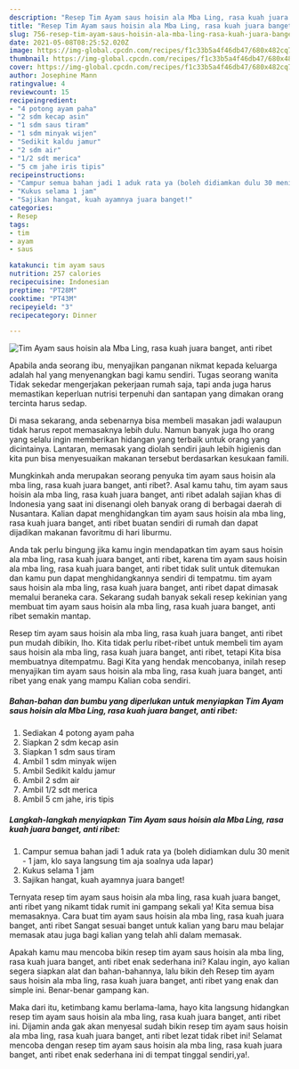 ```yaml
---
description: "Resep Tim Ayam saus hoisin ala Mba Ling, rasa kuah juara banget, anti ribet yang nikmat Untuk Jualan"
title: "Resep Tim Ayam saus hoisin ala Mba Ling, rasa kuah juara banget, anti ribet yang nikmat Untuk Jualan"
slug: 756-resep-tim-ayam-saus-hoisin-ala-mba-ling-rasa-kuah-juara-banget-anti-ribet-yang-nikmat-untuk-jualan
date: 2021-05-08T08:25:52.020Z
image: https://img-global.cpcdn.com/recipes/f1c33b5a4f46db47/680x482cq70/tim-ayam-saus-hoisin-ala-mba-ling-rasa-kuah-juara-banget-anti-ribet-foto-resep-utama.jpg
thumbnail: https://img-global.cpcdn.com/recipes/f1c33b5a4f46db47/680x482cq70/tim-ayam-saus-hoisin-ala-mba-ling-rasa-kuah-juara-banget-anti-ribet-foto-resep-utama.jpg
cover: https://img-global.cpcdn.com/recipes/f1c33b5a4f46db47/680x482cq70/tim-ayam-saus-hoisin-ala-mba-ling-rasa-kuah-juara-banget-anti-ribet-foto-resep-utama.jpg
author: Josephine Mann
ratingvalue: 4
reviewcount: 15
recipeingredient:
- "4 potong ayam paha"
- "2 sdm kecap asin"
- "1 sdm saus tiram"
- "1 sdm minyak wijen"
- "Sedikit kaldu jamur"
- "2 sdm air"
- "1/2 sdt merica"
- "5 cm jahe iris tipis"
recipeinstructions:
- "Campur semua bahan jadi 1 aduk rata ya (boleh didiamkan dulu 30 menit - 1 jam, klo saya langsung tim aja soalnya uda lapar)"
- "Kukus selama 1 jam"
- "Sajikan hangat, kuah ayamnya juara banget!"
categories:
- Resep
tags:
- tim
- ayam
- saus

katakunci: tim ayam saus 
nutrition: 257 calories
recipecuisine: Indonesian
preptime: "PT28M"
cooktime: "PT43M"
recipeyield: "3"
recipecategory: Dinner

---
```



![Tim Ayam saus hoisin ala Mba Ling, rasa kuah juara banget, anti ribet](https://img-global.cpcdn.com/recipes/f1c33b5a4f46db47/680x482cq70/tim-ayam-saus-hoisin-ala-mba-ling-rasa-kuah-juara-banget-anti-ribet-foto-resep-utama.jpg)

Apabila anda seorang ibu, menyajikan panganan nikmat kepada keluarga adalah hal yang menyenangkan bagi kamu sendiri. Tugas seorang  wanita Tidak sekedar mengerjakan pekerjaan rumah saja, tapi anda juga harus memastikan keperluan nutrisi terpenuhi dan santapan yang dimakan orang tercinta harus sedap.

Di masa  sekarang, anda sebenarnya bisa membeli masakan jadi walaupun tidak harus repot memasaknya lebih dulu. Namun banyak juga lho orang yang selalu ingin memberikan hidangan yang terbaik untuk orang yang dicintainya. Lantaran, memasak yang diolah sendiri jauh lebih higienis dan kita pun bisa menyesuaikan makanan tersebut berdasarkan kesukaan famili. 



Mungkinkah anda merupakan seorang penyuka tim ayam saus hoisin ala mba ling, rasa kuah juara banget, anti ribet?. Asal kamu tahu, tim ayam saus hoisin ala mba ling, rasa kuah juara banget, anti ribet adalah sajian khas di Indonesia yang saat ini disenangi oleh banyak orang di berbagai daerah di Nusantara. Kalian dapat menghidangkan tim ayam saus hoisin ala mba ling, rasa kuah juara banget, anti ribet buatan sendiri di rumah dan dapat dijadikan makanan favoritmu di hari liburmu.

Anda tak perlu bingung jika kamu ingin mendapatkan tim ayam saus hoisin ala mba ling, rasa kuah juara banget, anti ribet, karena tim ayam saus hoisin ala mba ling, rasa kuah juara banget, anti ribet tidak sulit untuk ditemukan dan kamu pun dapat menghidangkannya sendiri di tempatmu. tim ayam saus hoisin ala mba ling, rasa kuah juara banget, anti ribet dapat dimasak memalui beraneka cara. Sekarang sudah banyak sekali resep kekinian yang membuat tim ayam saus hoisin ala mba ling, rasa kuah juara banget, anti ribet semakin mantap.

Resep tim ayam saus hoisin ala mba ling, rasa kuah juara banget, anti ribet pun mudah dibikin, lho. Kita tidak perlu ribet-ribet untuk membeli tim ayam saus hoisin ala mba ling, rasa kuah juara banget, anti ribet, tetapi Kita bisa membuatnya ditempatmu. Bagi Kita yang hendak mencobanya, inilah resep menyajikan tim ayam saus hoisin ala mba ling, rasa kuah juara banget, anti ribet yang enak yang mampu Kalian coba sendiri.

<!--inarticleads1-->

##### Bahan-bahan dan bumbu yang diperlukan untuk menyiapkan Tim Ayam saus hoisin ala Mba Ling, rasa kuah juara banget, anti ribet:

1. Sediakan 4 potong ayam paha
1. Siapkan 2 sdm kecap asin
1. Siapkan 1 sdm saus tiram
1. Ambil 1 sdm minyak wijen
1. Ambil Sedikit kaldu jamur
1. Ambil 2 sdm air
1. Ambil 1/2 sdt merica
1. Ambil 5 cm jahe, iris tipis




<!--inarticleads2-->

##### Langkah-langkah menyiapkan Tim Ayam saus hoisin ala Mba Ling, rasa kuah juara banget, anti ribet:

1. Campur semua bahan jadi 1 aduk rata ya (boleh didiamkan dulu 30 menit - 1 jam, klo saya langsung tim aja soalnya uda lapar)
1. Kukus selama 1 jam
1. Sajikan hangat, kuah ayamnya juara banget!




Ternyata resep tim ayam saus hoisin ala mba ling, rasa kuah juara banget, anti ribet yang nikamt tidak rumit ini gampang sekali ya! Kita semua bisa memasaknya. Cara buat tim ayam saus hoisin ala mba ling, rasa kuah juara banget, anti ribet Sangat sesuai banget untuk kalian yang baru mau belajar memasak atau juga bagi kalian yang telah ahli dalam memasak.

Apakah kamu mau mencoba bikin resep tim ayam saus hoisin ala mba ling, rasa kuah juara banget, anti ribet enak sederhana ini? Kalau ingin, ayo kalian segera siapkan alat dan bahan-bahannya, lalu bikin deh Resep tim ayam saus hoisin ala mba ling, rasa kuah juara banget, anti ribet yang enak dan simple ini. Benar-benar gampang kan. 

Maka dari itu, ketimbang kamu berlama-lama, hayo kita langsung hidangkan resep tim ayam saus hoisin ala mba ling, rasa kuah juara banget, anti ribet ini. Dijamin anda gak akan menyesal sudah bikin resep tim ayam saus hoisin ala mba ling, rasa kuah juara banget, anti ribet lezat tidak ribet ini! Selamat mencoba dengan resep tim ayam saus hoisin ala mba ling, rasa kuah juara banget, anti ribet enak sederhana ini di tempat tinggal sendiri,ya!.

